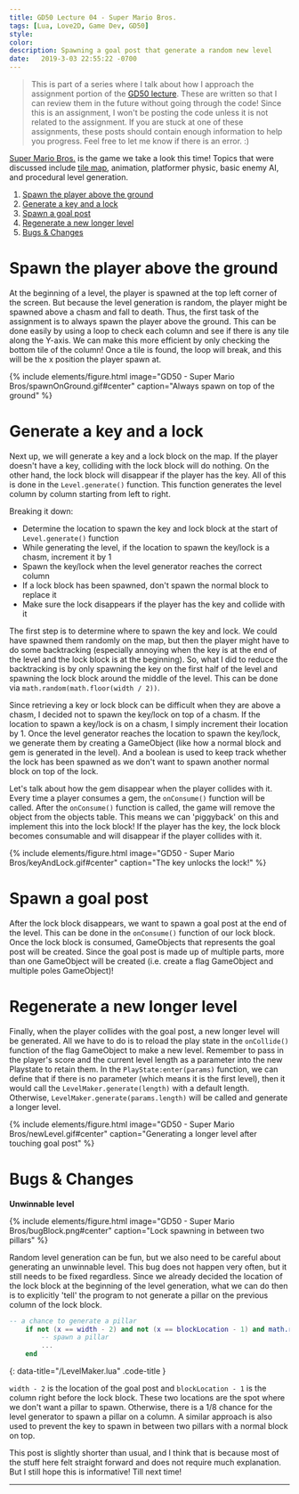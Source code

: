 ```yaml
---
title: GD50 Lecture 04 - Super Mario Bros.
tags: [Lua, Love2D, Game Dev, GD50]
style: 
color: 
description: Spawning a goal post that generate a random new level 
date:   2019-3-03 22:55:22 -0700
---
```


> This is part of a series where I talk about how I approach the assignment portion of the [GD50 lecture][online-course]. These are written so that I can review them in the future without going through the code! Since this is an assignment, I won't be posting the code unless it is not related to the assignment. If you are stuck at one of these assignments, these posts should contain enough information to help you progress. Feel free to let me know if there is an error. :)

[Super Mario Bros.][SMB] is the game we take a look this time! Topics that were discussed include [tile map][TileMap], animation, platformer physic, basic enemy AI, and procedural level generation.

1. [Spawn the player above the ground](#spawn-the-player-above-the-ground)
2. [Generate a key and a lock](#generate-a-key-and-a-lock)
3. [Spawn a goal post](#spawn-a-goal-post)
4. [Regenerate a new longer level](#regenerate-a-new-longer-level)
5. [Bugs & Changes](#bugs--changes)

# Spawn the player above the ground

At the beginning of a level, the player is spawned at the top left corner of the screen. But because the level generation is random, the player might be spawned above a chasm and fall to death. Thus, the first task of the assignment is to always spawn the player above the ground. This can be done easily by using a loop to check each column and see if there is any tile along the Y-axis. We can make this more efficient by only checking the bottom tile of the column! Once a tile is found, the loop will break, and this will be the x position the player spawn at.

{% include elements/figure.html image="GD50 - Super Mario Bros/spawnOnGround.gif#center" caption="Always spawn on top of the ground" %}

# Generate a key and a lock

Next up, we will generate a key and a lock block on the map. If the player doesn't have a key, colliding with the lock block will do nothing. On the other hand, the lock block will disappear if the player has the key. All of this is done in the `Level.generate()` function. This function generates the level column by column starting from left to right.

Breaking it down:

- Determine the location to spawn the key and lock block at the start of `Level.generate()` function
- While generating the level, if the location to spawn the key/lock is a chasm, increment it by 1
- Spawn the key/lock when the level generator reaches the correct column
- If a lock block has been spawned, don't spawn the normal block to replace it
- Make sure the lock disappears if the player has the key and collide with it

The first step is to determine where to spawn the key and lock. We could have spawned them randomly on the map, but then the player might have to do some backtracking (especially annoying when the key is at the end of the level and the lock block is at the beginning). So, what I did to reduce the backtracking is by only spawning the key on the first half of the level and spawning the lock block around the middle of the level. This can be done via `math.random(math.floor(width / 2))`.

Since retrieving a key or lock block can be difficult when they are above a chasm, I decided not to spawn the key/lock on top of a chasm. If the location to spawn a key/lock is on a chasm, I simply increment their location by 1. Once the level generator reaches the location to spawn the key/lock, we generate them by creating a GameObject (like how a normal block and gem is generated in the level). And a boolean is used to keep track whether the lock has been spawned as we don't want to spawn another normal block on top of the lock.

Let's talk about how the gem disappear when the player collides with it. Every time a player consumes a gem, the `onConsume()` function will be called. After the `onConsume()` function is called, the game will remove the object from the objects table. This means we can 'piggyback' on this and implement this into the lock block! If the player has the key, the lock block becomes consumable and will disappear if the player collides with it.

{% include elements/figure.html image="GD50 - Super Mario Bros/keyAndLock.gif#center" caption="The key unlocks the lock!" %}

# Spawn a goal post

After the lock block disappears, we want to spawn a goal post at the end of the level. This can be done in the `onConsume()` function of our lock block. Once the lock block is consumed, GameObjects that represents the goal post will be created. Since the goal post is made up of multiple parts, more than one GameObject will be created (i.e. create a flag GameObject and multiple poles GameObject)!

# Regenerate a new longer level

Finally, when the player collides with the goal post, a new longer level will be generated. All we have to do is to reload the play state in the `onCollide()` function of the flag GameObject to make a new level. Remember to pass in the player's score and the current level length as a parameter into the new Playstate to retain them. In the `PlayState:enter(params)` function, we can define that if there is no parameter (which means it is the first level), then it would call the `LevelMaker.generate(length)` with a default length. Otherwise, `LevelMaker.generate(params.length)` will be called and generate a longer level.

{% include elements/figure.html image="GD50 - Super Mario Bros/newLevel.gif#center" caption="Generating a longer level after touching goal post" %}

# Bugs & Changes

**Unwinnable level**

{% include elements/figure.html image="GD50 - Super Mario Bros/bugBlock.png#center" caption="Lock spawning in between two pillars" %}

Random level generation can be fun, but we also need to be careful about generating an unwinnable level. This bug does not happen very often, but it still needs to be fixed regardless. Since we already decided the location of the lock block at the beginning of the level generation, what we can do then is to explicitly 'tell' the program to not generate a pillar on the previous column of the lock block. 

```lua
-- a chance to generate a pillar
    if not (x == width - 2) and not (x == blockLocation - 1) and math.random(8) == 1 then
        -- spawn a pillar
        ...
    end
```
{: data-title="/LevelMaker.lua" .code-title }

`width - 2` is the location of the goal post and `blockLocation - 1` is the column right before the lock block. These two locations are the spot where we don't want a pillar to spawn. Otherwise, there is a 1/8 chance for the level generator to spawn a pillar on a column. A similar approach is also used to prevent the key to spawn in between two pillars with a normal block on top.

This post is slightly shorter than usual, and I think that is because most of the stuff here felt straight forward and does not require much explanation. But I still hope this is informative! Till next time!

---

[SMB]: https://en.wikipedia.org/wiki/Super_Mario_Bros.
[TileMap]: https://developer.mozilla.org/en-US/docs/Games/Techniques/Tilemaps
[online-course]: https://courses.edx.org/courses/course-v1:HarvardX+CS50G+Games/course/